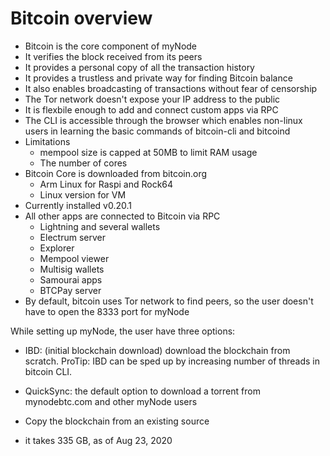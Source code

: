 # Bitcoin overview

- Bitcoin is the core component of myNode
- It verifies the block received from its peers
- It provides a personal copy of all the transaction history
- It provides a trustless and private way for finding Bitcoin balance
- It also enables broadcasting of transactions without fear of censorship
- The Tor network doesn't expose your IP address to the public
- It is flexbile enough to add and connect custom apps via RPC
- The CLI is accessible through the browser which enables non-linux users
in learning the basic commands of bitcoin-cli and bitcoind
- Limitations
  - mempool size is capped at 50MB to limit RAM usage
  - The number of cores
- Bitcoin Core is downloaded from bitcoin.org
  - Arm Linux for Raspi and Rock64
  - Linux version for VM
- Currently installed v0.20.1
- All other apps are connected to Bitcoin via RPC
  - Lightning and several wallets
  - Electrum server
  - Explorer
  - Mempool viewer
  - Multisig wallets
  - Samourai apps
  - BTCPay server
- By default, bitcoin uses Tor network to find peers, so the user doesn't have
to open the 8333 port for myNode

While setting up myNode, the user have three options:
- IBD: (initial blockchain download) download the blockchain from scratch.
ProTip: IBD can be sped up by increasing number of threads in bitcoin CLI.
- QuickSync: the default option to download a torrent from mynodebtc.com
and other myNode users
- Copy the blockchain from an existing source

- it takes 335 GB, as of Aug 23, 2020

